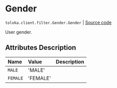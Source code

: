 # Gender
`toloka.client.filter.Gender.Gender` | [Source code](https://github.com/Toloka/toloka-kit/blob/v0.1.24/src/client/filter.py#L231)

User gender.

## Attributes Description

| Name | Value | Description |
| :------| :-----------| :----------| 
`MALE`|'MALE'|<p></p>
`FEMALE`|'FEMALE'|<p></p>
